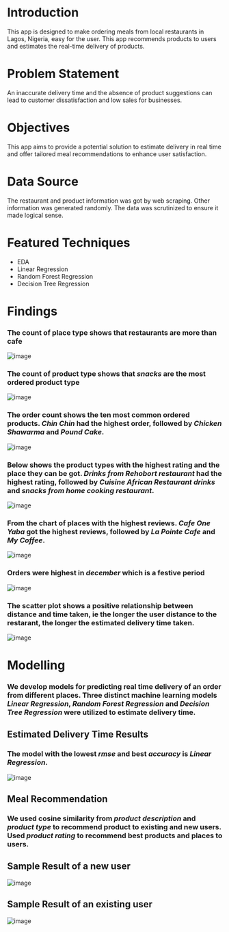 # Introduction
This app is designed to make ordering meals from local restaurants in Lagos, Nigeria, easy for the user.
This app recommends products to users and estimates the real-time delivery of products.

# Problem Statement
An inaccurate delivery time and the absence of product suggestions can lead to customer dissatisfaction and low sales for businesses.

# Objectives
This app aims to provide a potential solution to estimate delivery in real time and offer tailored meal recommendations to enhance user satisfaction.

# Data Source

The restaurant and product information was got by web scraping. Other information was generated randomly. The data was scrutinized to ensure it made logical sense.

# Featured Techniques
* EDA
* Linear Regression
* Random Forest Regression
* Decision Tree Regression

# Findings 
### **The count of place type shows that restaurants are more than cafe**
![image](https://github.com/amiegirl/Machine_Learning_Portfolio_Projects/assets/81017006/2413b0f7-5a90-4efe-bbcb-5e94436fd4ed)


### **The count of product type shows that *snacks* are the most ordered product type**
![image](https://github.com/amiegirl/Machine_Learning_Portfolio_Projects/assets/81017006/efd0dbfc-e7b0-4dbe-a7cc-f0b8bbf92454)


### **The order count shows the ten most common ordered products. *Chin Chin* had the highest order, followed by *Chicken Shawarma* and *Pound Cake*.**
![image](https://github.com/amiegirl/Machine_Learning_Portfolio_Projects/assets/81017006/59d79e0f-9e0f-41ea-8dc3-dafbba1eed12)


### **Below shows the product types with the highest rating and the place they can be got. *Drinks from Rehobort restaurant* had the highest rating, followed by *Cuisine African Restaurant drinks* and *snacks from home cooking restaurant*.**
![image](https://github.com/amiegirl/Machine_Learning_Portfolio_Projects/assets/81017006/cd267b1f-bc96-4ad8-9530-f0ab354a5024)


### **From the chart of places with the highest reviews. *Cafe One Yaba* got the highest reviews, followed by *La Pointe Cafe* and *My Coffee*.**
![image](https://github.com/amiegirl/Machine_Learning_Portfolio_Projects/assets/81017006/125e1188-d306-4840-a870-a34bebfbe1aa)


### **Orders were highest in *december* which is a festive period**
![image](https://github.com/amiegirl/Machine_Learning_Portfolio_Projects/assets/81017006/a266949e-c0e9-4c6c-8f4e-fbd57e2c17b6)


### **The scatter plot shows a positive relationship between distance and time taken, ie the longer the user distance to the restarant, the longer the estimated delivery time taken.**
![image](https://github.com/amiegirl/Machine_Learning_Portfolio_Projects/assets/81017006/f86e6903-e28b-4220-b3cd-6c863613b2e5)


# Modelling
### **We develop models for predicting real time delivery of an order from different places. Three distinct machine learning models *Linear Regression*, *Random Forest Regression* and *Decision Tree Regression* were utilized to estimate delivery time**.

## Estimated Delivery Time Results
### **The model with the lowest *rmse* and best *accuracy* is *Linear Regression*.**
![image](https://github.com/amiegirl/Machine_Learning_Portfolio_Projects/assets/81017006/8814336d-b5c2-448d-bfcb-f35902f5e08a)

## Meal Recommendation
### **We used cosine similarity from *product description* and *product type* to recommend product to existing and new users. Used *product rating* to recommend best products and places to users.**

## Sample Result of a new user
![image](https://github.com/amiegirl/Machine_Learning_Portfolio_Projects/assets/81017006/e9e01360-e743-45fc-98db-304dcfb50a7e)<br><hb>

## Sample Result of an existing user
![image](https://github.com/amiegirl/Machine_Learning_Portfolio_Projects/assets/81017006/634591b4-fad2-46e8-94bd-733a47adcc9c)
